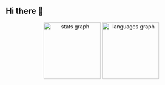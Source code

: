 ## Hi there 👋

<div align="center">
  <img src="https://github-readme-stats.vercel.app/api?username=andrewyamagata&hide_title=false&hide_rank=false&show_icons=true&include_all_commits=true&count_private=true&disable_animations=false&theme=tokyonight&locale=en&hide_border=false&order=1" height="150" alt="stats graph"  />
  <img src="https://github-readme-stats.vercel.app/api/top-langs?username=andrewyamagata&locale=en&hide_title=false&layout=compact&card_width=320&langs_count=5&theme=tokyonight&hide_border=false&order=2" height="150" alt="languages graph"  />
</div>

###



###

<!--
**andrewyamagata/andrewyamagata** is a ✨ _special_ ✨ repository because its `README.md` (this file) appears on your GitHub profile.
<img src="https://raw.githubusercontent.com/andrewyamagata/andrewyamagata/output/snake.svg" alt="Snake animation" />
https://profile-readme-generator.com/
-->
